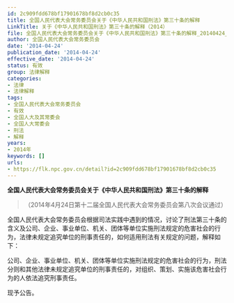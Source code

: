 ```yaml
---
id: 2c909fdd678bf17901678bf8d2cb0c35
title: 全国人民代表大会常务委员会关于《中华人民共和国刑法》第三十条的解释
LinkTitle: 关于《中华人民共和国刑法》第三十条的解释（2014）
file: 全国人民代表大会常务委员会关于《中华人民共和国刑法》第三十条的解释_20140424_2c909fdd678bf17901678bf8d2cb0c35.docx
author: 全国人民代表大会常务委员会
date: '2014-04-24'
publication_date: '2014-04-24'
effective_date: '2014-04-24'
status: 有效
group: 法律解释
categories:
- 法律
- 法律解释
tags:
- 全国人民代表大会常务委员会
- 有效
- 全国人大及其常委会
- 全国人大常委会
- 刑法
- 解释
years:
- 2014年
keywords: []
urls:
- https://flk.npc.gov.cn/detail?id=2c909fdd678bf17901678bf8d2cb0c35
---
```


**全国人民代表大会常务委员会关于《中华人民共和国刑法》第三十条的解释**

> （2014年4月24日第十二届全国人民代表大会常务委员会第八次会议通过）

全国人民代表大会常务委员会根据司法实践中遇到的情况，讨论了刑法第三十条的含义及公司、企业、事业单位、机关、团体等单位实施刑法规定的危害社会的行为，法律未规定追究单位的刑事责任的，如何适用刑法有关规定的问题，解释如下：

公司、企业、事业单位、机关、团体等单位实施刑法规定的危害社会的行为，刑法分则和其他法律未规定追究单位的刑事责任的，对组织、策划、实施该危害社会行为的人依法追究刑事责任。

现予公告。
